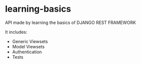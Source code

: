 # learning-basics

API made by learning the basics of DJANGO REST FRAMEWORK

It includes:
  - Generic Viewsets
  - Model Viewsets
  - Authentication
  - Tests
